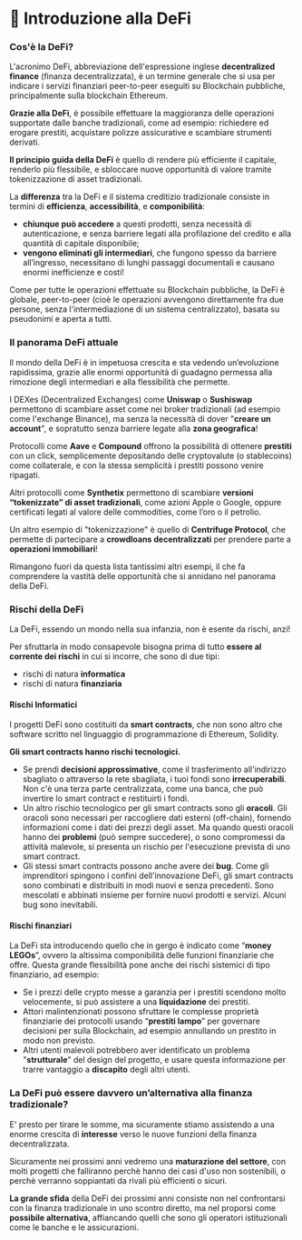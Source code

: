 # 📖 Introduzione alla DeFi

### Cos'è la DeFi?

L'acronimo DeFi, abbreviazione dell'espressione inglese **decentralized finance** (finanza decentralizzata), è un termine generale che si usa per indicare i servizi finanziari peer-to-peer eseguiti su Blockchain pubbliche, principalmente sulla blockchain Ethereum.

**Grazie alla DeFi**, è possibile effettuare la maggioranza delle operazioni supportate dalle banche tradizionali, come ad esempio: richiedere ed erogare prestiti, acquistare polizze assicurative e scambiare strumenti derivati.

**Il principio guida della DeFi** è quello di rendere più efficiente il capitale, renderlo più flessibile, e sbloccare nuove opportunità di valore tramite tokenizzazione di asset tradizionali.

La **differenza** tra la DeFi e il sistema creditizio tradizionale consiste in termini di **efficienza**, **accessibilità**, e **componibilità**:

* **chiunque può accedere** a questi prodotti, senza necessità di autenticazione, e senza barriere legati alla profilazione del credito e alla quantità di capitale disponibile;
* **vengono eliminati gli intermediari**, che fungono spesso da barriere all’ingresso, necessitano di lunghi passaggi documentali e causano enormi inefficienze e costi!

Come per tutte le operazioni effettuate su Blockchain pubbliche, la DeFi è globale, peer-to-peer (cioè le operazioni avvengono direttamente fra due persone, senza l'intermediazione di un sistema centralizzato), basata su pseudonimi e aperta a tutti.

### Il panorama DeFi attuale  <a href="#panorama-della-defi-attuale" id="panorama-della-defi-attuale"></a>

Il mondo della DeFi è in impetuosa crescita e sta vedendo un’evoluzione rapidissima, grazie alle enormi opportunità di guadagno permessa alla rimozione degli intermediari e alla flessibilità che permette.

I DEXes (Decentralized Exchanges) come **Uniswap** o **Sushiswap** permettono di scambiare asset come nei broker tradizionali (ad esempio come l'exchange Binance), ma senza la necessità di dover "**creare un account**", e sopratutto senza barriere legate alla **zona geografica**!

Protocolli come **Aave** e **Compound** offrono la possibilità di ottenere **prestiti** con un click, semplicemente depositando delle cryptovalute (o stablecoins) come collaterale, e con la stessa semplicità i prestiti possono venire ripagati.

Altri protocolli come **Synthetix** permettono di scambiare **versioni “tokenizzate” di asset tradizionali**, come azioni Apple o Google, oppure certificati legati al valore delle commodities, come l’oro o il petrolio.

Un altro esempio di "tokenizzazione" è quello di **Centrifuge Protocol**, che permette di partecipare a **crowdloans decentralizzati** per prendere parte a **operazioni immobiliari**!

Rimangono fuori da questa lista tantissimi altri esempi, il che fa comprendere la vastità delle opportunità che si annidano nel panorama della DeFi.

### Rischi della DeFi <a href="#rischi-della-defi" id="rischi-della-defi"></a>

La DeFi, essendo un mondo nella sua infanzia, non è esente da rischi, anzi!

Per sfruttarla in modo consapevole bisogna prima di tutto **essere al corrente dei rischi** in cui si incorre, che sono di due tipi:

* rischi di natura **informatica**
* rischi di natura **finanziaria**

#### Rischi Informatici <a href="#rischi-informatici" id="rischi-informatici"></a>

I progetti DeFi sono costituiti da **smart contracts**, che non sono altro che software scritto nel linguaggio di programmazione di Ethereum, Solidity.&#x20;

**Gli smart contracts hanno rischi tecnologici.**

* Se prendi **decisioni approssimative**, come il trasferimento all'indirizzo sbagliato o attraverso la rete sbagliata, i tuoi fondi sono **irrecuperabili**. Non c'è una terza parte centralizzata, come una banca, che può invertire lo smart contract e restituirti i fondi.
* Un altro rischio tecnologico per gli smart contracts sono gli **oracoli**. Gli oracoli sono necessari per raccogliere dati esterni (off-chain), fornendo informazioni come i dati dei prezzi degli asset. Ma quando questi oracoli hanno dei **problemi** (può sempre succedere), o sono compromessi da attività malevole, si presenta un rischio per l'esecuzione prevista di uno smart contract.
* Gli stessi smart contracts possono anche avere dei **bug**. Come gli imprenditori spingono i confini dell'innovazione DeFi, gli smart contracts sono combinati e distribuiti in modi nuovi e senza precedenti. Sono mescolati e abbinati insieme per fornire nuovi prodotti e servizi. Alcuni bug sono inevitabili.&#x20;

#### Rischi finanziari <a href="#rischi-finanziari" id="rischi-finanziari"></a>

La DeFi sta introducendo quello che in gergo è indicato come “**money LEGOs**”, ovvero la altissima componibilità delle funzioni finanziarie che offre. Questa grande flessibilità pone anche dei rischi sistemici di tipo finanziario, ad esempio:

* Se i prezzi delle crypto messe a garanzia per i prestiti scendono molto velocemente, si può assistere a una **liquidazione** dei prestiti.
* Attori malintenzionati possono sfruttare le complesse proprietà finanziarie dei protocolli usando “**prestiti lampo**” per governare decisioni per sulla Blockchain, ad esempio annullando un prestito in modo non previsto.
* Altri utenti malevoli potrebbero aver identificato un problema "**strutturale**" del design del progetto, e usare questa informazione per trarre vantaggio a **discapito** degli altri utenti.

### La DeFi può essere davvero un’alternativa alla finanza tradizionale? <a href="#la-defi-puo-essere-davvero-unalternativa-alla-finanza-tradizionale" id="la-defi-puo-essere-davvero-unalternativa-alla-finanza-tradizionale"></a>

E' presto per tirare le somme, ma sicuramente stiamo assistendo a una enorme crescita di **interesse** verso le nuove funzioni della finanza decentralizzata.

Sicuramente nei prossimi anni vedremo una **maturazione del settore**, con molti progetti che falliranno perchè hanno dei casi d'uso non sostenibili, o perchè verranno soppiantati da rivali più efficienti o sicuri.

**La grande sfida** della DeFi dei prossimi anni consiste non nel confrontarsi con la finanza tradizionale in uno scontro diretto, ma nel proporsi come **possibile alternativa**, affiancando quelli che sono gli operatori istituzionali come le banche e le assicurazioni.
